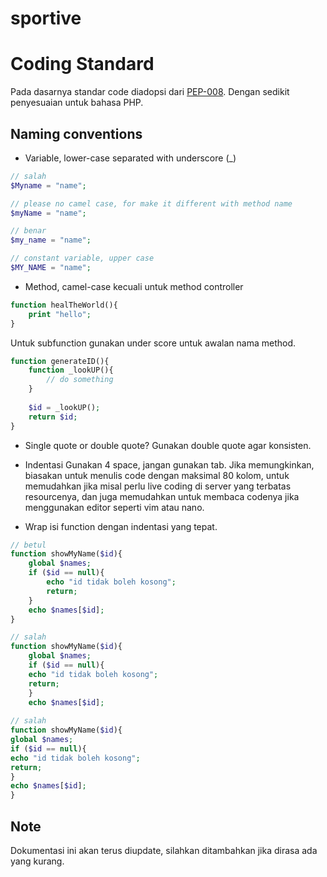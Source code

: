 sportive
========

Coding Standard
===============

Pada dasarnya standar code diadopsi dari [PEP-008](http://www.python.org/dev/peps/pep-0008/).
Dengan sedikit penyesuaian untuk bahasa PHP.

Naming conventions
------------------

* Variable, lower-case separated with underscore (_)

```php
// salah
$Myname = "name";

// please no camel case, for make it different with method name
$myName = "name";

// benar
$my_name = "name";

// constant variable, upper case
$MY_NAME = "name";
```

* Method, camel-case kecuali untuk method controller

```php
function healTheWorld(){
    print "hello";
}
```

Untuk subfunction gunakan under score untuk awalan nama method.

```php
function generateID(){
    function _lookUP(){
        // do something
    }
    
    $id = _lookUP();
    return $id;
}
```

* Single quote or double quote?
Gunakan double quote agar konsisten.

* Indentasi
Gunakan 4 space, jangan gunakan tab.
Jika memungkinkan, biasakan untuk menulis code dengan maksimal 80 kolom, untuk
memudahkan jika misal perlu live coding di server yang terbatas resourcenya, dan
juga memudahkan untuk membaca codenya jika menggunakan editor seperti vim atau nano.

* Wrap isi function dengan indentasi yang tepat.

```php
// betul
function showMyName($id){
    global $names;
    if ($id == null){
        echo "id tidak boleh kosong";
        return;
    }
    echo $names[$id];
}

// salah
function showMyName($id){
    global $names;
    if ($id == null){
    echo "id tidak boleh kosong";
    return;
    }
    echo $names[$id];
    
// salah
function showMyName($id){
global $names;
if ($id == null){
echo "id tidak boleh kosong";
return;
}
echo $names[$id];
}
```

Note
----

Dokumentasi ini akan terus diupdate, silahkan ditambahkan jika dirasa ada yang kurang.
